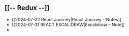 
## [[-- Redux --]]



 - [[2024-07-22 React Journey|React Journey – Notes]]
 - [[2024-07-31 REACT EXCALIDRAW|Excalidraw – Note]]
 - 